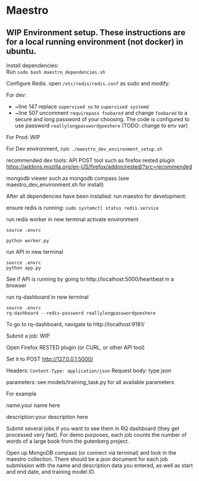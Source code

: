# Maestro

## WIP Environment setup.  These instructions are for a local running environment (not docker) in ubuntu.   
Install dependencies:   
Run 
`sudo bash maestro_dependencies.sh`

Configure Redis.  open `/etc/redis/redis.conf` as sudo and modify:

For dev:
* ~line 147 replace `supervised no` to `supervised systemd`
* ~line 507 uncomment `requirepass foobared` and change `foobared` to a secure and long password of your choosing.  The code is configured to use password `reallylongpasswordgoeshere` (TODO:  change to env var) 

For Prod:  WIP

For Dev environment, run:
`./maestro_dev_environment_setup.sh`

recommended dev tools:
API POST tool such as firefox rested plugin  
https://addons.mozilla.org/en-US/firefox/addon/rested/?src=recommended

mongodb viewer such as mongodb compass  (see maestro_dev_environment.sh for install)


After all dependencies have been installed:  run maestro for development:

ensure redis is running:
`sudo systemctl status redis.service`

run redis worker in new terminal
activate environment

`source .envrc`

`python worker.py`

run API in new terminal
```
source .envrc
python app.py
```

See if API is running by going to http://localhost:5000/heartbeat in a browser


run rq-dashboard in new terminal
```
source .envrc
rq-dashboard --redis-password reallylongpasswordgoeshere
```

To go to rq-dashboard,  navigate to http://localhost:9181/


Submit a job:  WIP

Open Firefox RESTED plugin (or CURL, or other API tool)

Set it to POST  http://127.0.0.1:5000/

Headers:  `Content-Type: application/json`
Request body: type json

parameters:  see models/training_task.py for all available parameters

For example

name:your name here

description:your description here

Submit several jobs if you want to see them in RQ dashboard (they get processed very fast).  For demo purposes,  each job counts the number of words of a large book from the gutenberg project.

Open up MongoDB compass (or connect via terminal)  and look in the maestro collection.   There should be a json document for each job submission with the name and description data you entered,  as well as start and end date, and training model ID.




